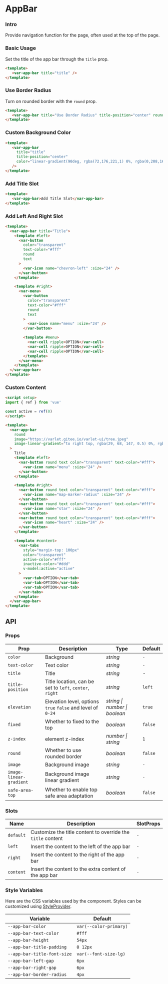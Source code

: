 # AppBar

### Intro

Provide navigation function for the page, often used at the top of the page.

### Basic Usage

Set the title of the app bar through the `title` prop.

```html
<template>
   <var-app-bar title="title" />
</template>
```

### Use Border Radius

Turn on rounded border with the `round` prop.

```html
<template>
   <var-app-bar title="Use Border Radius" title-position="center" round />
</template>
```

### Custom Background Color

```html
<template>
   <var-app-bar
     title="title"
     title-position="center"
     color="linear-gradient(90deg, rgba(72,176,221,1) 0%, rgba(0,208,161,1) 100%)"
   />
</template>
```

### Add Title Slot

```html
<template>
   <var-app-bar>Add Title Slot</var-app-bar>
</template>
```

### Add Left And Right Slot

```html
<template>
  <var-app-bar title="Title">
    <template #left>
      <var-button
        color="transparent"
        text-color="#fff"
        round
        text
      >
        <var-icon name="chevron-left" :size="24" />
      </var-button>
    </template>

    <template #right>
      <var-menu>
        <var-button
          color="transparent"
          text-color="#fff"
          round
          text
        >
          <var-icon name="menu" :size="24" />
        </var-button>

        <template #menu>
          <var-cell ripple>OPTION</var-cell>
          <var-cell ripple>OPTION</var-cell>
          <var-cell ripple>OPTION</var-cell>
        </template>
      </var-menu>
    </template>
  </var-app-bar>
</template>
```

### Custom Content

```html
<script setup>
import { ref } from 'vue'

const active = ref(0)
</script>

<template>
  <var-app-bar
    round
    image="https://varlet.gitee.io/varlet-ui/tree.jpeg"
    image-linear-gradient="to right top, rgba(29, 68, 147, 0.5) 0%, rgba(74, 198, 170, 0.9) 100%"
  >
    Title
    <template #left>
      <var-button round text color="transparent" text-color="#fff">
        <var-icon name="menu" :size="24" />
      </var-button>
    </template>

    <template #right>
      <var-button round text color="transparent" text-color="#fff">
        <var-icon name="map-marker-radius" :size="24" />
      </var-button>
      <var-button round text color="transparent" text-color="#fff">
        <var-icon name="star" :size="24" />
      </var-button>
      <var-button round text color="transparent" text-color="#fff">
        <var-icon name="heart" :size="24" />
      </var-button>
    </template>

    <template #content>
      <var-tabs
        style="margin-top: 100px"
        color="transparent"
        active-color="#fff"
        inactive-color="#ddd"
        v-model:active="active"
      >
        <var-tab>OPTION</var-tab>
        <var-tab>OPTION</var-tab>
        <var-tab>OPTION</var-tab>
      </var-tabs>
    </template>
  </var-app-bar>
</template>
```

## API

### Props

| Prop             | Description                                          | Type | Default |
|------------------|------------------------------------------------------| --- |---------|
| `color`          | Background                                           | _string_ | `-`     |
| `text-color`     | Text color                                           | _string_ | `-`     |
| `title`          | Title                                                | _string_ | -       |
| `title-position` | Title location, can be set to `left`, `center`, `right` | _string_ | `left`  |
| `elevation` | Elevation level, options `true` `false` and level of `0-24` | _string \| number \| boolean_|   `true`    |
| `fixed`          | Whether to fixed to the top     | _boolean_ | `false` |
| `z-index`          | element z-index                            | _number \| string_ | `1` |
| `round`          | Whether to use rounded border                        | _boolean_ | `false` |
| `image`          | Background image                            | _string_ | `-` |
| `image-linear-gradient` | Background image linear gradient | _string_ | `-` |
| `safe-area-top` | Whether to enable top safe area adaptation | _boolean_ | `false` |

### Slots

| Name | Description                                                 | SlotProps |
| --- |-------------------------------------------------------------| --- |
| `default` | Customize the title content to override the `title` content | `-` |
| `left` | Insert the content to the left of the app bar               | `-` |
| `right` | Insert the content to the right of the app bar              | `-` |
| `content` | Insert the content to the extra content of the app bar   | `-` |

### Style Variables

Here are the CSS variables used by the component. Styles can be customized using [StyleProvider](#/en-US/style-provider).

| Variable | Default |
| --- | --- |
| `--app-bar-color` | `var(--color-primary)` |
| `--app-bar-text-color` | `#fff` |
| `--app-bar-height` | `54px` |
| `--app-bar-title-padding` | `0 12px` |
| `--app-bar-title-font-size` | `var(--font-size-lg)` |
| `--app-bar-left-gap` | `6px` |
| `--app-bar-right-gap` | `6px` |
| `--app-bar-border-radius` | `4px` |
